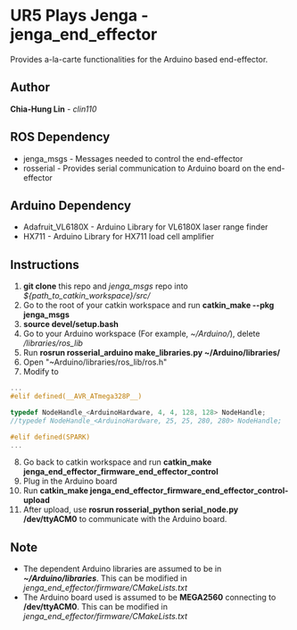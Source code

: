 # UR5 Plays Jenga - jenga_end_effector

Provides a-la-carte functionalities for the Arduino based end-effector.

## Author
**Chia-Hung Lin** - *clin110*

## ROS Dependency
* jenga_msgs - Messages needed to control the end-effector
* rosserial - Provides serial communication to Arduino board on the end-effector

## Arduino Dependency
* Adafruit_VL6180X - Arduino Library for VL6180X laser range finder
* HX711 - Arduino Library for HX711 load cell amplifier

## Instructions
1. **git clone** this repo and *jenga_msgs* repo into *${path_to_catkin_workspace}/src/*
2. Go to the root of your catkin workspace and run **catkin_make --pkg jenga_msgs**
3. **source devel/setup.bash**
4. Go to your Arduino workspace (For example, *~/Arduino/*), delete */libraries/ros_lib*
5. Run **rosrun rosserial_arduino make_libraries.py ~/Arduino/libraries/**
6. Open "~Arduino/libraries/ros_lib/ros.h"
7. Modify to

```C
...
#elif defined(__AVR_ATmega328P__)

typedef NodeHandle_<ArduinoHardware, 4, 4, 128, 128> NodeHandle;
//typedef NodeHandle_<ArduinoHardware, 25, 25, 280, 280> NodeHandle;

#elif defined(SPARK)
...
```

8. Go back to catkin workspace and run **catkin_make jenga_end_effector_firmware_end_effector_control**
9. Plug in the Arduino board
10. Run **catkin_make jenga_end_effector_firmware_end_effector_control-upload**
11. After upload, use **rosrun rosserial_python serial_node.py /dev/ttyACM0** to communicate with the Arduino board.

## Note
* The dependent Arduino libraries are assumed to be in **_~/Arduino/libraries_**. This can be modified in *jenga_end_effector/firmware/CMakeLists.txt*
* The Arduino board used is assumed to be **MEGA2560** connecting to **/dev/ttyACM0**. This can be modified in *jenga_end_effector/firmware/CMakeLists.txt*